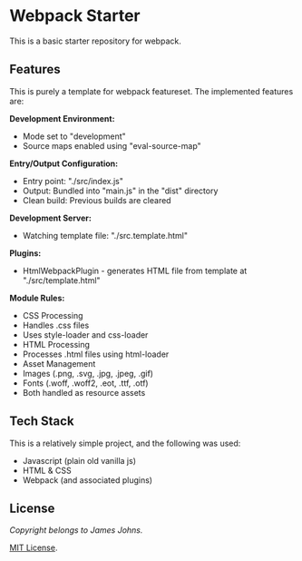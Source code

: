 # Webpack Starter

This is a basic starter repository for webpack.

## Features

This is purely a template for webpack featureset. The implemented features are:

**Development Environment:**

- Mode set to "development"
- Source maps enabled using "eval-source-map"

**Entry/Output Configuration:**

- Entry point: "./src/index.js"
- Output: Bundled into "main.js" in the "dist" directory
- Clean build: Previous builds are cleared

**Development Server:**

- Watching template file: "./src.template.html"

**Plugins:**

- HtmlWebpackPlugin - generates HTML file from template at "./src/template.html"

**Module Rules:**

- CSS Processing
- Handles .css files
- Uses style-loader and css-loader
- HTML Processing
- Processes .html files using html-loader
- Asset Management
- Images (.png, .svg, .jpg, .jpeg, .gif)
- Fonts (.woff, .woff2, .eot, .ttf, .otf)
- Both handled as resource assets

## Tech Stack

This is a relatively simple project, and the following was used:

- Javascript (plain old vanilla js)
- HTML & CSS
- Webpack (and associated plugins)

## License

_Copyright belongs to James Johns._

[MIT License](https://github.com/nahmanmate/webpack-starter/blob/main/LICENSE).

